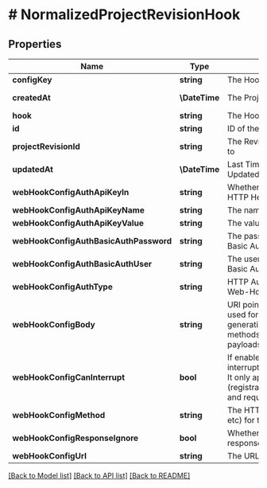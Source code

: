 # # NormalizedProjectRevisionHook

## Properties

Name | Type | Description | Notes
------------ | ------------- | ------------- | -------------
**configKey** | **string** | The Hooks Config Key |
**createdAt** | **\DateTime** | The Project&#39;s Revision Creation Date | [optional] [readonly]
**hook** | **string** | The Hook Type |
**id** | **string** | ID of the entry | [optional]
**projectRevisionId** | **string** | The Revision&#39;s ID this schema belongs to | [optional]
**updatedAt** | **\DateTime** | Last Time Project&#39;s Revision was Updated | [optional] [readonly]
**webHookConfigAuthApiKeyIn** | **string** | Whether to send the API Key in the HTTP Header or as a HTTP Cookie | [optional]
**webHookConfigAuthApiKeyName** | **string** | The name of the api key | [optional]
**webHookConfigAuthApiKeyValue** | **string** | The value of the api key | [optional]
**webHookConfigAuthBasicAuthPassword** | **string** | The password to be sent in the HTTP Basic Auth Header | [optional]
**webHookConfigAuthBasicAuthUser** | **string** | The username to be sent in the HTTP Basic Auth Header | [optional]
**webHookConfigAuthType** | **string** | HTTP Auth Method to use for the Web-Hook | [optional]
**webHookConfigBody** | **string** | URI pointing to the JsonNet template used for Web-Hook payload generation. Only used for those HTTP methods, which support HTTP body payloads. | [optional]
**webHookConfigCanInterrupt** | **bool** | If enabled allows the web hook to interrupt / abort the self-service flow. It only applies to certain flows (registration/verification/login/settings) and requires a valid response format. | [optional]
**webHookConfigMethod** | **string** | The HTTP method to use (GET, POST, etc) for the Web-Hook | [optional]
**webHookConfigResponseIgnore** | **bool** | Whether to ignore the Web Hook response | [optional]
**webHookConfigUrl** | **string** | The URL the Web-Hook should call | [optional]

[[Back to Model list]](../../README.md#models) [[Back to API list]](../../README.md#endpoints) [[Back to README]](../../README.md)
